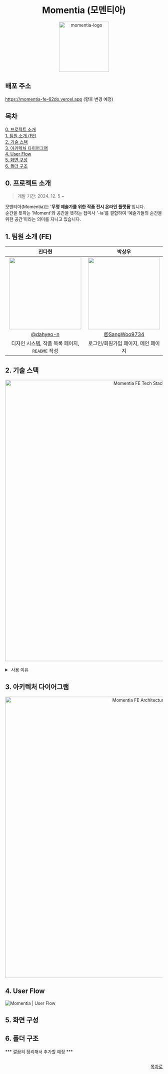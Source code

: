 <div align="center">
  <h1>Momentia (모멘티아)</h1>
  <img width="160" alt="momentia-logo" src="https://github.com/user-attachments/assets/be9da36c-77be-49f7-9172-ad51cb6430f3" />
</div>


## 배포 주소

https://momentia-fe-62do.vercel.app (향후 변경 예정)


## 목차
[0. 프로젝트 소개](#0-프로젝트-소개) <br/>
[1. 팀원 소개 (FE)](#1-팀원-소개-fe) <br/>
[2. 기술 스택](#2-기술-스택) <br/>
[3. 아키텍처 다이어그램](#3-아키텍처-다이어그램) <br/>
[4. User Flow](#4-user-flow) <br/>
[5. 화면 구성](#5-화면-구성) <br/>
[6. 폴더 구조](#6-폴더-구조)


## 0. 프로젝트 소개
> 개발 기간: 2024. 12. 5 ~

모멘티아(Momentia)는 '**무명 예술가를 위한 작품 전시 온라인 플랫폼**'입니다. <br />
순간을 뜻하는 'Moment'와 공간을 뜻하는 접미사 '-ia'를 결합하여 ‘예술가들의 순간을 위한 공간’이라는 의미를 지니고 있습니다.


## 1. 팀원 소개 (FE)

|              진다현              |              박상우              |
| :----------------------------: | :----------------------------: |
| <img width="230" src="https://avatars.githubusercontent.com/u/154739298?s=400&u=ffcac1e1be1165a48832c6f33c04f9b617c70802&v=4" /> | <img width="230" src="https://avatars.githubusercontent.com/u/49917043?v=4"/> |
| [@dahyeo-n](https://github.com/dahyeo-n) | [@SangWoo9734](https://github.com/SangWoo9734) |
| 디자인 시스템, 작품 목록 페이지, `README` 작성 | 로그인/회원가입 페이지, 메인 페이지 |


## 2. 기술 스택
<div align="center">
  <img width="900" alt="Momentia FE Tech Stack Diagram" src="https://github.com/user-attachments/assets/081286b7-132b-45f6-8da1-0ffd095b25df" />
</div>

<br />

<details>
  <summary>&nbsp;사용 이유</summary>
  <br />

| 선택한 기술         | 사용 이유                                                                 |
|------------------|-------------------------------------------------------------------------|
| `TypeScript`     | 정적 타입 지원으로 컴파일 단계에서 오류를 방지할 수 있으며, 코드의 가독성과 유지보수성을 향상시켜 대규모 프로젝트에서 안정적인 개발이 가능. 또한, 타입 정의를 통해 팀원 간의 협업 효율성을 높이고, IDE의 자동 완성 기능을 활용해 생산성을 극대화 가능 |
| `Next.js`        | 서버 사이드 렌더링(SSR)과 정적 사이트 생성(SSG)을 지원해 SEO를 강화하고 초기 로딩 속도를 개선 가능. 특히, App Router를 사용하여 파일 시스템 기반 라우팅으로 유연하고 직관적인 Routing 구현 가능. 다양한 요구사항에 빠르게 대응할 수 있는 서버리스 API와 뛰어난 확장성 제공 |
| `Tailwind CSS`   | 유틸리티 클래스 기반으로 불필요한 CSS 파일 작성을 줄이고, 재사용 가능한 디자인 시스템을 구축할 수 있음. CSS-in-JS와 달리 런타임 오버헤드가 없으며, 커스터마이징이 용이해 빠르고 일관된 스타일링이 가능. 또한, JIT 모드를 활용하면 빌드 속도가 크게 향상됨 |
| `TanStack Query` | API 응답 데이터의 캐싱, 갱신, 무효화, retry 등의 기능을 간편하게 구현할 수 있어 서버 상태 관리가 효율적. React와의 긴밀한 통합으로 비동기 데이터의 상태를 명확히 관리할 수 있으며, 로딩, 오류, 성공 상태를 쉽게 처리할 수 있어 사용자 경험 향상 가능 |
| `Zustand`        | Redux보다 경량화된 상태 관리 라이브러리로, 보일러플레이트 코드가 적고 간단한 API로 사용이 편리. React의 Context API를 대체할 수 있는 성능과 상태 분리로, 구독 관리 효율성을 제공하며 코드의 가독성과 유지보수성을 향상시킴 |
| `pnpm`           | 패키지 설치 속도가 빠르고, 디스크 공간을 절약할 수 있는 효율적인 하드 링크 방식으로 패키지 관리. 모노레포 프로젝트에 최적화되어 있으며, 의존성 충돌 방지 기능으로 안정적인 환경 구축 가능 |
| `MySQL`          | 데이터 구조가 명확한 관계형 데이터베이스로, 트랜잭션 지원과 데이터 무결성 보장 기능이 강력. 대규모 데이터 처리를 위한 확장성이 뛰어나며, 풍부한 커뮤니티와 문서로 안정적인 유지보수 가능 |
| `Redis`          | 데이터 조회 속도가 매우 빠른 인메모리 데이터베이스로, 실시간 데이터 처리 및 세션 관리에 최적화되어 있음. 특히, Pub/Sub 기능을 활용해 실시간 알림이나 채팅과 같은 이벤트 기반의 시스템 구축이 가능하며, TTL(Time To Live)을 통해 만료 데이터를 효율적으로 관리 가능. 비정형 데이터 처리와 키-값 저장 방식으로 단순성과 성능을 동시에 제공하며, MySQL과 함께 사용 시 캐싱 계층으로 활용해 데이터베이스 부하를 줄이고 성능을 최적화할 수 있음 |
| `Vercel`         | Next.js와의 높은 호환성 덕분에 프로젝트를 손쉽게 배포할 수 있으며, CI/CD 파이프라인이 내장되어 있어 빠른 개발과 배포 가능. 또한, 글로벌 CDN(Content Delivery Network)을 통해 전 세계 사용자에게 빠른 응답 속도를 제공하며, 커스텀 도메인 설정과 HTTPS 지원으로 보안성 강화 |

  <br />
</details>


## 3. 아키텍처 다이어그램
<div align="center">
  <img width="900" alt="Momentia FE Architecture Diagram" src="https://github.com/user-attachments/assets/373545b2-dcb8-448a-9683-17286f429a85" />
</div>


## 4. User Flow
![Momentia | User Flow](https://github.com/user-attachments/assets/0aed4e03-13a2-4c8d-925c-f885e9126d57)


## 5. 화면 구성



## 6. 폴더 구조

*** 깔끔히 정리해서 추가할 예정 ***

```bash

```


<div align="right">

[목차로](#목차)

</div>
